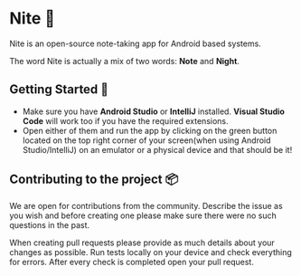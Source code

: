 # Nite 📝

Nite is an open-source note-taking app for Android based systems.

The word Nite is actually a mix of two words: <b>Note</b> and <b>Night</b>.



## Getting Started 📂

- Make sure you have <b>Android Studio</b> or <b>IntelliJ</b> installed. <b>Visual Studio Code</b> will work too if you have the required extensions.
- Open either of them and run the app by clicking on the green button located on the top right corner of your screen(when using Android Studio/IntelliJ) on an emulator or a physical device and that should be it!

## Contributing to the project 📦

We are open for contributions from the community. Describe the issue as you wish and before creating one please make sure there were no such questions in the past.

When creating pull requests please provide as much details about your changes as possible. Run tests locally on your device and check everything for errors. After every check is completed open your pull request.